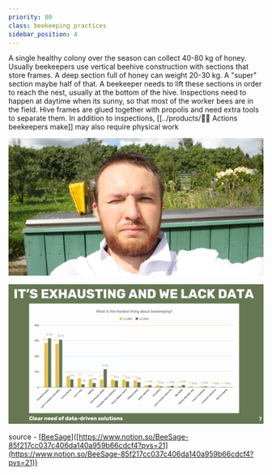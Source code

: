 ```yaml
---
priority: 80
class: beekeeping practices
sidebar_position: 4
---
```

A single healthy colony over the season can collect 40-80 kg of honey.
Usually beekeepers use vertical beehive construction with sections that store frames.
A deep section full of honey can weight 20-30 kg. A "super" section maybe half of that.
A beekeeper needs to lift these sections in order to reach the nest, usually at the bottom of the hive.
Inspections need to happen at daytime when its sunny, so that most of the worker bees are in the field.
Hive frames are glued together with propolis and need extra tools to separate them.
In addition to inspections, [[../products/🧑‍🚀 Actions beekeepers make]] may also require physical work

![](../purpose/img/artjom-exhausted.png)

![](../img/Screenshot%202024-06-14%20at%2017.25.01.png)

source - [[BeeSage](https://beesage.co/)]([https://www.notion.so/BeeSage-85f217cc037c406da140a959b66cdcf4?pvs=21](https://www.notion.so/BeeSage-85f217cc037c406da140a959b66cdcf4?pvs=21))